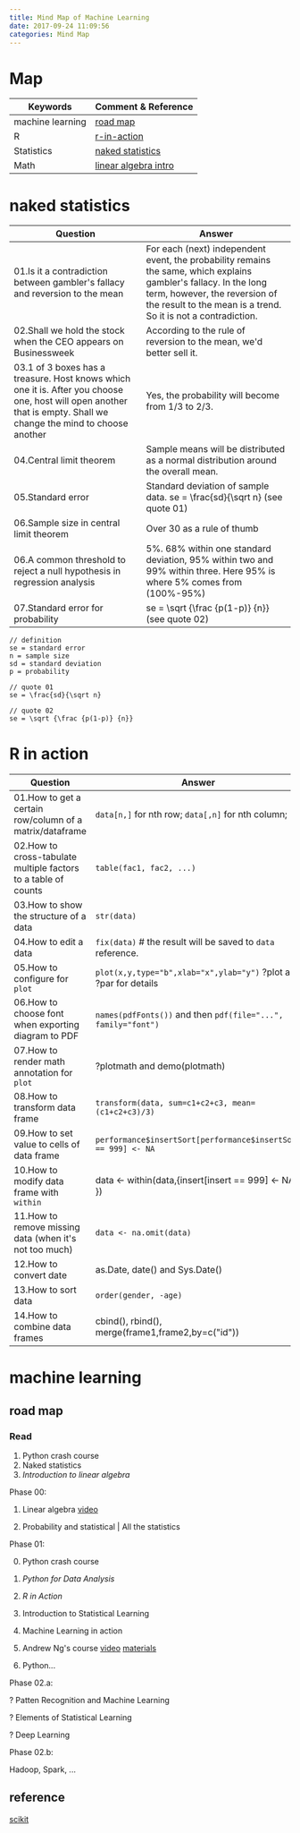 ```yaml
---
title: Mind Map of Machine Learning
date: 2017-09-24 11:09:56
categories: Mind Map
---
```


# Map

Keywords | Comment & Reference
--- | ---
machine learning | [road map](#machine-learning)
R | [r-in-action](#R-in-action)
Statistics | [naked statistics](#naked-statistics)
Math | [linear algebra intro](#introduction-to-linear-algebra)

<!-- more -->

# naked statistics
Question | Answer
--- | ---
01.Is it a contradiction between gambler's fallacy and reversion to the mean | For each (next) independent event, the probability remains the same, which explains gambler's fallacy. In the long term, however, the reversion of the result to the mean is a trend. So it is not a contradiction.
02.Shall we hold the stock when the CEO appears on Businessweek | According to the rule of reversion to the mean, we'd better sell it.
03.1 of 3 boxes has a treasure. Host knows which one it is. After you choose one, host will open another that is empty. Shall we change the mind to choose another | Yes, the probability will become from 1/3 to 2/3.
04.Central limit theorem | Sample means will be distributed as a normal distribution around the overall mean.
05.Standard error | Standard deviation of sample data. se = \frac{sd}{\sqrt n} (see quote 01)
06.Sample size in central limit theorem | Over 30 as a rule of thumb
06.A common threshold to reject a null hypothesis in regression analysis | 5%. 68% within one standard deviation, 95% within two and 99% within three. Here 95% is where 5% comes from (100%-95%)
07.Standard error for probability | se = \sqrt {\frac {p(1-p)} {n}} (see quote 02)

```
// definition
se = standard error
n = sample size
sd = standard deviation
p = probability

// quote 01
se = \frac{sd}{\sqrt n}

// quote 02
se = \sqrt {\frac {p(1-p)} {n}}
``` 

# R in action
Question | Answer
--- | ---
01.How to get a certain row/column of a matrix/dataframe | `data[n,]` for nth row; `data[,n]` for nth column;
02.How to cross-tabulate multiple factors to a table of counts | `table(fac1, fac2, ...)`
03.How to show the structure of a data | `str(data)`
04.How to edit a data | `fix(data)` # the result will be saved to `data` reference.
05.How to configure for `plot` | `plot(x,y,type="b",xlab="x",ylab="y")` ?plot and ?par for details
06.How to choose font when exporting diagram to PDF | `names(pdfFonts())` and then `pdf(file="...", family="font")`
07.How to render math annotation for `plot` | ?plotmath and demo(plotmath)
08.How to transform data frame | `transform(data, sum=c1+c2+c3, mean=(c1+c2+c3)/3)`
09.How to set value to cells of data frame | `performance$insertSort[performance$insertSort == 999] <- NA`
10.How to modify data frame with `within` | data <- within(data,{insert[insert == 999] <- NA })
11.How to remove missing data (when it's not too much) | `data <- na.omit(data)`
12.How to convert date | as.Date, date() and Sys.Date()
13.How to sort data | `order(gender, -age)`
14.How to combine data frames | cbind(), rbind(), merge(frame1,frame2,by=c("id"))

# machine learning

## road map

### Read
01. Python crash course
02. Naked statistics
03. *Introduction to linear algebra*

Phase 00:

1. Linear algebra
[video](http://open.163.com/special/opencourse/daishu.html)

2. Probability and statistical | All the statistics

Phase 01:

00. Python crash course

01. *Python for Data Analysis*

10. *R in Action*

12. Introduction to Statistical Learning

13. Machine Learning in action

14. Andrew Ng's course
[video](http://open.163.com/special/opencourse/machinelearning.html)
[materials](http://cs229.stanford.edu/materials.html)

5. Python...

Phase 02.a:

? Patten Recognition and Machine Learning

? Elements of Statistical Learning

? Deep Learning

Phase 02.b:

Hadoop, Spark, ...

## reference
[scikit][1]


[1]: http://scikit-learn.org 

